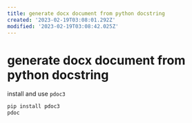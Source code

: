 ```yaml
---
title: generate docx document from python docstring
created: '2023-02-19T03:08:01.292Z'
modified: '2023-02-19T03:08:42.025Z'
---
```


# generate docx document from python docstring

install and use `pdoc3`

```bash
pip install pdoc3
pdoc 
```
